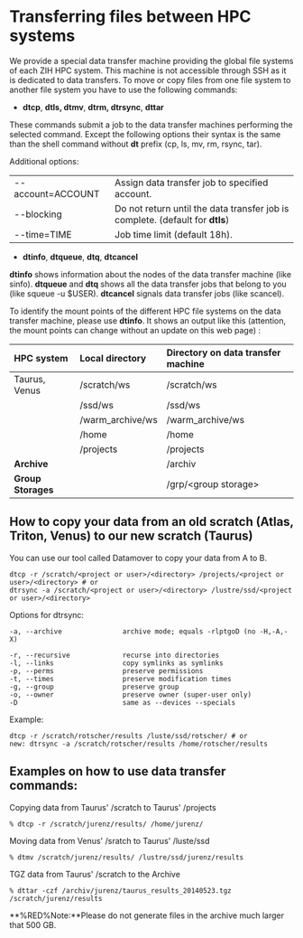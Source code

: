 # Transferring files between HPC systems

We provide a special data transfer machine providing the global file
systems of each ZIH HPC system. This machine is not accessible through
SSH as it is dedicated to data transfers. To move or copy files from one
file system to another file system you have to use the following
commands:

-   **dtcp**, **dtls, dtmv**, **dtrm, dtrsync**, **dttar**

These commands submit a job to the data transfer machines performing the
selected command. Except the following options their syntax is the same
than the shell command without **dt** prefix (cp, ls, mv, rm, rsync,
tar).

Additional options:

|                   |                                                                               |
|-------------------|-------------------------------------------------------------------------------|
| --account=ACCOUNT | Assign data transfer job to specified account.                                |
| --blocking        | Do not return until the data transfer job is complete. (default for **dtls**) |
| --time=TIME       | Job time limit (default 18h).                                                 |

-   **dtinfo**, **dtqueue**, **dtq**, **dtcancel**

**dtinfo** shows information about the nodes of the data transfer
machine (like sinfo). **dtqueue** and **dtq** shows all the data
transfer jobs that belong to you (like squeue -u $USER). **dtcancel**
signals data transfer jobs (like scancel).

To identify the mount points of the different HPC file systems on the
data transfer machine, please use **dtinfo**. It shows an output like
this (attention, the mount points can change without an update on this
web page) :

| HPC system         | Local directory  | Directory on data transfer machine |
|:-------------------|:-----------------|:-----------------------------------|
| Taurus, Venus      | /scratch/ws      | /scratch/ws                        |
|                    | /ssd/ws          | /ssd/ws                            |
|                    | /warm_archive/ws | /warm_archive/ws                   |
|                    | /home            | /home                              |
|                    | /projects        | /projects                          |
| **Archive**        |                  | /archiv                            |
| **Group Storages** |                  | /grp/\<group storage>              |

## How to copy your data from an old scratch (Atlas, Triton, Venus) to our new scratch (Taurus)

You can use our tool called Datamover to copy your data from A to B.

    dtcp -r /scratch/<project or user>/<directory> /projects/<project or user>/<directory> # or
    dtrsync -a /scratch/<project or user>/<directory> /lustre/ssd/<project or user>/<directory>

Options for dtrsync:

    -a, --archive               archive mode; equals -rlptgoD (no -H,-A,-X)

    -r, --recursive             recurse into directories
    -l, --links                 copy symlinks as symlinks
    -p, --perms                 preserve permissions
    -t, --times                 preserve modification times
    -g, --group                 preserve group
    -o, --owner                 preserve owner (super-user only)
    -D                          same as --devices --specials

Example:

    dtcp -r /scratch/rotscher/results /luste/ssd/rotscher/ # or
    new: dtrsync -a /scratch/rotscher/results /home/rotscher/results

## Examples on how to use data transfer commands:

Copying data from Taurus' /scratch to Taurus' /projects

    % dtcp -r /scratch/jurenz/results/ /home/jurenz/

Moving data from Venus' /sratch to Taurus' /luste/ssd

    % dtmv /scratch/jurenz/results/ /lustre/ssd/jurenz/results

TGZ data from Taurus' /scratch to the Archive

    % dttar -czf /archiv/jurenz/taurus_results_20140523.tgz /scratch/jurenz/results

**%RED%Note:<span class="twiki-macro ENDCOLOR"></span>**Please do not
generate files in the archive much larger that 500 GB.

